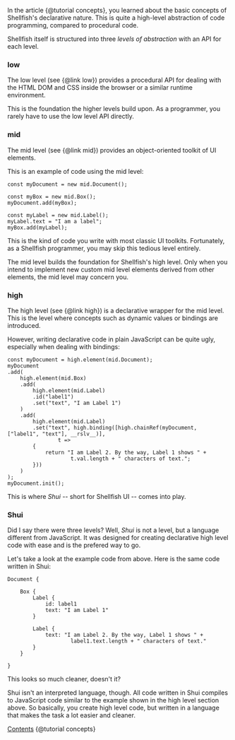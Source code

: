 In the article {@tutorial concepts}, you learned about the basic concepts of
Shellfish's declarative nature. This is quite a high-level abstraction of
code programming, compared to procedural code.

Shellfish itself is structured into three *levels of abstraction* with an API for
each level.

### low

The low level (see {@link low}) provides a procedural API for dealing with the HTML
DOM and CSS inside the browser or a similar runtime environment.

This is the foundation the higher levels build upon. As a programmer, you
rarely have to use the low level API directly.

### mid

The mid level (see {@link mid}) provides an object-oriented toolkit of UI elements.

This is an example of code using the mid level:

```
const myDocument = new mid.Document();

const myBox = new mid.Box();
myDocument.add(myBox);

const myLabel = new mid.Label();
myLabel.text = "I am a label";
myBox.add(myLabel);
```

This is the kind of code you write with most classic UI toolkits. Fortunately,
as a Shellfish programmer, you may skip this tedious level entirely.

The mid level builds the foundation for Shellfish's high level. Only when you intend
to implement new custom mid level elements derived from other elements, the mid level may
concern you.

### high

The high level (see {@link high}) is a declarative wrapper for the mid level. This is
the level where concepts such as dynamic values or bindings are introduced.

However, writing declarative code in plain JavaScript can be quite ugly, especially
when dealing with bindings:

```
const myDocument = high.element(mid.Document);
myDocument
.add(
    high.element(mid.Box)
    .add(
        high.element(mid.Label)
        .id("label1")
        .set("text", "I am Label 1")
    )
    .add(
        high.element(mid.Label)
        .set("text", high.binding([high.chainRef(myDocument, ["label1", "text"], __rslv__)],
                t =>
        {
            return "I am Label 2. By the way, Label 1 shows " +
                    t.val.length + " characters of text.";
        }))
    )
);
myDocument.init();
```

This is where *Shui* -- short for Shellfish UI -- comes into play.

### Shui

Did I say there were three levels? Well, *Shui* is not a level, but a language
different from JavaScript. It was designed for creating declarative high level code
with ease and is the prefered way to go.

Let's take a look at the example code from above. Here is the same code written
in Shui:

```
Document {

    Box {
        Label {
            id: label1
            text: "I am Label 1"
        }

        Label {
            text: "I am Label 2. By the way, Label 1 shows " +
                    label1.text.length + " characters of text."
        }
    }

}
```

This looks so much cleaner, doesn't it?

Shui isn't an interpreted language, though. All code written in Shui compiles
to JavaScript code similar to the example shown in the high level section above.
So basically, you create high level code, but written in a language that makes
the task a lot easier and cleaner.

<div class="navstrip"><span class="go-home"><a href="index.html">Contents</a></span><span class="go-previous">
{@tutorial concepts}
</span></div>
